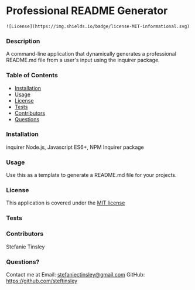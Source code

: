 # Professional README Generator
  
    ![License](https://img.shields.io/badge/license-MIT-informational.svg)
    
  ### Description
  A command-line application that dynamically generates a professional README.md file from a user's input using the inquirer package. 
  
  ### Table of Contents 
  - [Installation](#installation)
  - [Usage](#usage)
  - [License](#license)
  - [Tests](#tests)
  - [Contributors](#contributors)
  - [Questions](#questions)

  ### Installation
  inquirer
  Node.js, Javascript ES6+, NPM Inquirer package
  
  ### Usage
  Use this as a template to generate a README.md file for your projects.
  

   
  ### License 
  This application is covered under the [MIT license](https://choosealicense.com/licenses/mit/)
  

  ### Tests
  

  ### Contributors
  Stefanie Tinsley

  ### Questions?
  Contact me at 
  Email: stefaniectinsley@gmail.com
  GitHub: https://github.com/steftinsley

